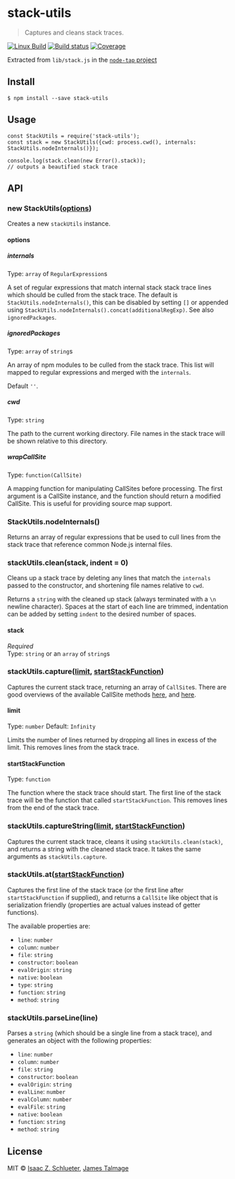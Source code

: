 stack-utils
===========

> Captures and cleans stack traces.

[![Linux Build](https://travis-ci.org/tapjs/stack-utils.svg?branch=master)](https://travis-ci.org/tapjs/stack-utils) [![Build status](https://ci.appveyor.com/api/projects/status/fb9i157knoixe3iq/branch/master?svg=true)](https://ci.appveyor.com/project/jamestalmage/stack-utils-oiw96/branch/master) [![Coverage](https://coveralls.io/repos/tapjs/stack-utils/badge.svg?branch=master&service=github)](https://coveralls.io/github/tapjs/stack-utils?branch=master)

Extracted from `lib/stack.js` in the [`node-tap` project](https://github.com/tapjs/node-tap)

Install
-------

    $ npm install --save stack-utils

Usage
-----

    const StackUtils = require('stack-utils');
    const stack = new StackUtils({cwd: process.cwd(), internals: StackUtils.nodeInternals()});

    console.log(stack.clean(new Error().stack));
    // outputs a beautified stack trace

API
---

### new StackUtils([options](#options))

Creates a new `stackUtils` instance.

#### options

##### internals

Type: `array` of `RegularExpression`s

A set of regular expressions that match internal stack stack trace lines which should be culled from the stack trace. The default is `StackUtils.nodeInternals()`, this can be disabled by setting `[]` or appended using `StackUtils.nodeInternals().concat(additionalRegExp)`. See also `ignoredPackages`.

##### ignoredPackages

Type: `array` of `string`s

An array of npm modules to be culled from the stack trace. This list will mapped to regular expressions and merged with the `internals`.

Default `''`.

##### cwd

Type: `string`

The path to the current working directory. File names in the stack trace will be shown relative to this directory.

##### wrapCallSite

Type: `function(CallSite)`

A mapping function for manipulating CallSites before processing. The first argument is a CallSite instance, and the function should return a modified CallSite. This is useful for providing source map support.

### StackUtils.nodeInternals()

Returns an array of regular expressions that be used to cull lines from the stack trace that reference common Node.js internal files.

### stackUtils.clean(stack, indent = 0)

Cleans up a stack trace by deleting any lines that match the `internals` passed to the constructor, and shortening file names relative to `cwd`.

Returns a `string` with the cleaned up stack (always terminated with a `\n` newline character). Spaces at the start of each line are trimmed, indentation can be added by setting `indent` to the desired number of spaces.

#### stack

*Required*  
Type: `string` or an `array` of `string`s

### stackUtils.capture([limit](#limit), [startStackFunction](#startstackfunction))

Captures the current stack trace, returning an array of `CallSite`s. There are good overviews of the available CallSite methods [here](https://github.com/v8/v8/wiki/Stack%20Trace%20API#customizing-stack-traces), and [here](https://github.com/sindresorhus/callsites#api).

#### limit

Type: `number` Default: `Infinity`

Limits the number of lines returned by dropping all lines in excess of the limit. This removes lines from the stack trace.

#### startStackFunction

Type: `function`

The function where the stack trace should start. The first line of the stack trace will be the function that called `startStackFunction`. This removes lines from the end of the stack trace.

### stackUtils.captureString([limit](#limit), [startStackFunction](#startstackfunction))

Captures the current stack trace, cleans it using `stackUtils.clean(stack)`, and returns a string with the cleaned stack trace. It takes the same arguments as `stackUtils.capture`.

### stackUtils.at([startStackFunction](#startstackfunction))

Captures the first line of the stack trace (or the first line after `startStackFunction` if supplied), and returns a `CallSite` like object that is serialization friendly (properties are actual values instead of getter functions).

The available properties are:

-   `line`: `number`
-   `column`: `number`
-   `file`: `string`
-   `constructor`: `boolean`
-   `evalOrigin`: `string`
-   `native`: `boolean`
-   `type`: `string`
-   `function`: `string`
-   `method`: `string`

### stackUtils.parseLine(line)

Parses a `string` (which should be a single line from a stack trace), and generates an object with the following properties:

-   `line`: `number`
-   `column`: `number`
-   `file`: `string`
-   `constructor`: `boolean`
-   `evalOrigin`: `string`
-   `evalLine`: `number`
-   `evalColumn`: `number`
-   `evalFile`: `string`
-   `native`: `boolean`
-   `function`: `string`
-   `method`: `string`

License
-------

MIT © [Isaac Z. Schlueter](http://github.com/isaacs), [James Talmage](http://github.com/jamestalmage)
